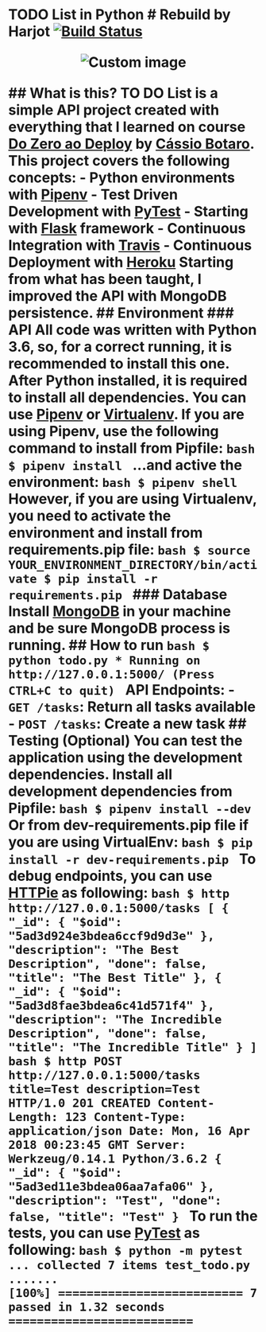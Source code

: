 # TODO List in Python # Rebuild by Harjot [![Build Status](https://travis-ci.org/marcosvbras/todo-list-python.svg?branch=master)](https://travis-ci.org/marcosvbras/todo-list-python) <p align="center"> <img src="https://raw.github.com/marcosvbras/todo-list-python/master/images/to-do-list.jpg" alt="Custom image"/> </p> ## What is this? **TO DO List** is a simple API project created with everything that I learned on course [Do Zero ao Deploy](https://github.com/cassiobotaro/do_zero_ao_deploy) by [Cássio Botaro](https://github.com/cassiobotaro/). This project covers the following concepts: - Python environments with [Pipenv](https://github.com/pypa/pipenv) - Test Driven Development with [PyTest](https://docs.pytest.org/en/latest/) - Starting with [Flask](http://flask.pocoo.org/) framework - Continuous Integration with [Travis](https://travis-ci.org/) - Continuous Deployment with [Heroku](https://www.heroku.com/) Starting from what has been taught, I improved the API with **MongoDB** persistence. ## Environment ### API All code was written with **Python 3.6**, so, for a correct running, it is recommended to install this one. After Python installed, it is required to install all dependencies. You can use [Pipenv](https://github.com/pypa/pipenv) or [Virtualenv](https://virtualenv.pypa.io/en/stable/). If you are using **Pipenv**, use the following command to install from **Pipfile**: ```bash $ pipenv install ``` ...and active the environment: ```bash $ pipenv shell ``` However, if you are using **Virtualenv**, you need to activate the environment and install from **requirements.pip** file: ```bash $ source YOUR_ENVIRONMENT_DIRECTORY/bin/activate $ pip install -r requirements.pip ``` ### Database Install [MongoDB](https://www.mongodb.com/) in your machine and be sure **MongoDB** process is running. ## How to run ```bash $ python todo.py * Running on http://127.0.0.1:5000/ (Press CTRL+C to quit) ``` API Endpoints: - `GET /tasks`: Return all tasks available - `POST /tasks`: Create a new task ## Testing (Optional) You can test the application using the development dependencies. Install all development dependencies from **Pipfile**: ```bash $ pipenv install --dev ``` Or from **dev-requirements.pip** file if you are using **VirtualEnv**: ```bash $ pip install -r dev-requirements.pip ``` To debug endpoints, you can use [HTTPie](https://httpie.org/) as following: ```bash $ http http://127.0.0.1:5000/tasks [ { "_id": { "$oid": "5ad3d924e3bdea6ccf9d9d3e" }, "description": "The Best Description", "done": false, "title": "The Best Title" }, { "_id": { "$oid": "5ad3d8fae3bdea6c41d571f4" }, "description": "The Incredible Description", "done": false, "title": "The Incredible Title" } ] ``` ```bash $ http POST http://127.0.0.1:5000/tasks title=Test description=Test HTTP/1.0 201 CREATED Content-Length: 123 Content-Type: application/json Date: Mon, 16 Apr 2018 00:23:45 GMT Server: Werkzeug/0.14.1 Python/3.6.2 { "_id": { "$oid": "5ad3ed11e3bdea06aa7afa06" }, "description": "Test", "done": false, "title": "Test" } ``` To run the tests, you can use [PyTest](https://docs.pytest.org/en/latest/) as following: ```bash $ python -m pytest ... collected 7 items test_todo.py .......                                                    [100%] ========================== 7 passed in 1.32 seconds ========================== ```
